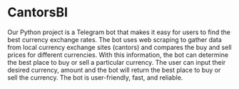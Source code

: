 # CantorsBI
Our Python project is a Telegram bot that makes it easy for users to find the best currency exchange rates. The bot uses web scraping to gather data from local currency exchange sites (cantors) and compares the buy and sell prices for different currencies. With this information, the bot can determine the best place to buy or sell a particular currency. The user can input their desired currency, amount and the bot will return the best place to buy or sell the currency. The bot is user-friendly, fast, and reliable. 
